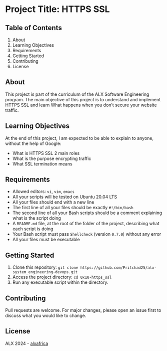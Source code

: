 # Project Title: HTTPS SSL

## Table of Contents
1. About
2. Learning Objectives
3. Requirements
4. Getting Started
5. Contributing
6. License

## About <a name="about"></a>
This project is part of the curriculum of the ALX Software Engineering program. The main objective of this project is to understand and implement HTTPS SSL and learn What happens when you don’t secure your website traffic.

## Learning Objectives <a name="learning-objectives"></a>
At the end of this project, I am expected to be able to explain to anyone, without the help of Google:
- What is HTTPS SSL 2 main roles
- What is the purpose encrypting traffic
- What SSL termination means

## Requirements <a name="requirements"></a>
- Allowed editors: `vi`, `vim`, `emacs`
- All your scripts will be tested on Ubuntu 20.04 LTS
- All your files should end with a new line
- The first line of all your files should be exactly `#!/bin/bash`
- The second line of all your Bash scripts should be a comment explaining what is the script doing
- A `README.md` file, at the root of the folder of the project, describing what each script is doing
- Your Bash script must pass `Shellcheck` (version `0.7.0`) without any error
- All your files must be executable

## Getting Started <a name="getting-started"></a>
1. Clone this repository: `git clone https://github.com/Pritchad25/alx-system_engineering-devops.git`
2. Access the project directory: `cd 0x10-https_ssl`
3. Run any executable script within the directory.

## Contributing <a name="contributing"></a>
Pull requests are welcome. For major changes, please open an issue first to discuss what you would like to change.

## License <a name="license"></a>
ALX 2024 - [alxafrica](https://www.alxafrica.com)
